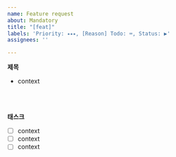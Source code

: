 ```yaml
---
name: Feature request
about: Mandatory
title: "[feat]"
labels: 'Priority: ⭑⭑⭑, [Reason] Todo: ⌨, Status: ▶'
assignees: ''

---
```


**제목**
* context

</br></br>

**태스크**

- [ ] context
- [ ] context
- [ ] context
